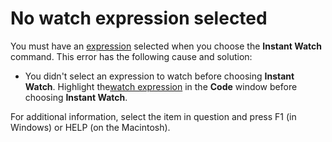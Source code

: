 
# No watch expression selected

You must have an [expression](b8bdf64f-5920-1ae9-16d0-b26d09524a30.md) selected when you choose the **Instant Watch** command. This error has the following cause and solution:



- You didn't select an expression to watch before choosing  **Instant Watch**. Highlight the[watch expression](b8bdf64f-5920-1ae9-16d0-b26d09524a30.md) in the **Code** window before choosing **Instant Watch**.
    

For additional information, select the item in question and press F1 (in Windows) or HELP (on the Macintosh).
